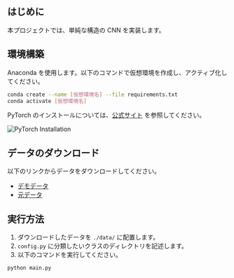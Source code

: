 ## はじめに
本プロジェクトでは、単純な構造の CNN を実装します。

## 環境構築
Anaconda を使用します。以下のコマンドで仮想環境を作成し、アクティブ化してください。

```bash
conda create --name [仮想環境名] --file requirements.txt
conda activate [仮想環境名]
```

PyTorch のインストールについては、[公式サイト](https://pytorch.org/) を参照してください。

![PyTorch Installation](img/image.png)

## データのダウンロード
以下のリンクからデータをダウンロードしてください。

- [デモデータ](https://drive.google.com/drive/folders/14CEgiGpSfG9g6euqFxpa-G3E0EtreE7M)
- [元データ](https://www.kaggle.com/datasets/benjaminkz/places365)

## 実行方法
1. ダウンロードしたデータを `./data/` に配置します。
2. `config.py` に分類したいクラスのディレクトリを記述します。
3. 以下のコマンドを実行してください。

```bash
python main.py
```
